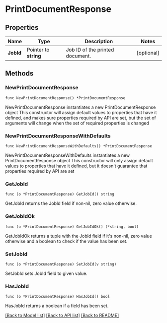 # PrintDocumentResponse

## Properties

Name | Type | Description | Notes
------------ | ------------- | ------------- | -------------
**JobId** | Pointer to **string** | Job ID of the printed document. | [optional] 

## Methods

### NewPrintDocumentResponse

`func NewPrintDocumentResponse() *PrintDocumentResponse`

NewPrintDocumentResponse instantiates a new PrintDocumentResponse object
This constructor will assign default values to properties that have it defined,
and makes sure properties required by API are set, but the set of arguments
will change when the set of required properties is changed

### NewPrintDocumentResponseWithDefaults

`func NewPrintDocumentResponseWithDefaults() *PrintDocumentResponse`

NewPrintDocumentResponseWithDefaults instantiates a new PrintDocumentResponse object
This constructor will only assign default values to properties that have it defined,
but it doesn't guarantee that properties required by API are set

### GetJobId

`func (o *PrintDocumentResponse) GetJobId() string`

GetJobId returns the JobId field if non-nil, zero value otherwise.

### GetJobIdOk

`func (o *PrintDocumentResponse) GetJobIdOk() (*string, bool)`

GetJobIdOk returns a tuple with the JobId field if it's non-nil, zero value otherwise
and a boolean to check if the value has been set.

### SetJobId

`func (o *PrintDocumentResponse) SetJobId(v string)`

SetJobId sets JobId field to given value.

### HasJobId

`func (o *PrintDocumentResponse) HasJobId() bool`

HasJobId returns a boolean if a field has been set.


[[Back to Model list]](../README.md#documentation-for-models) [[Back to API list]](../README.md#documentation-for-api-endpoints) [[Back to README]](../README.md)


